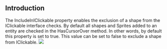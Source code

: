 ## Introduction

The IncludeInIClickable property enables the exclusion of a shape from the IClickable interface checks. By default all shapes and Sprites added to an entity are checked in the HasCursorOver method. In other words, by default this property is set to true. This value can be set to false to exclude a shape from IClickable. ![](https://cdn.discordapp.com/attachments/819954682029277185/1090015108433973368/image.png)
